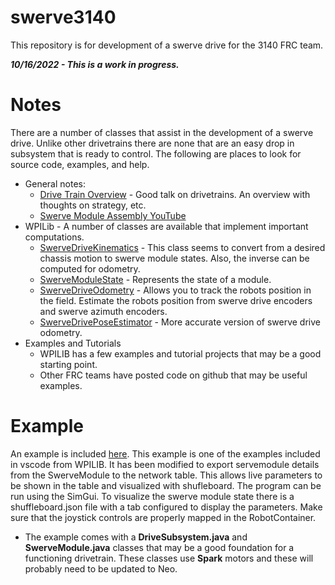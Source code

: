 # swerve3140

This repository is for development of a swerve drive for the 3140 FRC team.

***10/16/2022 - This is a work in progress.***

# Notes
  
There are a number of classes that assist in the development of a swerve drive. Unlike other drivetrains there are none that are an easy drop in subsystem that is ready to control.  The following are places to look for source code, examples, and help.
  * General notes:
    * [Drive Train Overview](https://youtu.be/HpIlUxX6YI0) - Good talk on drivetrains. An overview with thoughts on strategy, etc.
    * [Swerve Module Assembly YouTube](https://youtu.be/TgZVYqgjRPA)
  * WPILib - A number of classes are available that implement important computations.
    * [SwerveDriveKinematics](https://first.wpi.edu/wpilib/allwpilib/docs/release/java/edu/wpi/first/math/kinematics/SwerveDriveKinematics.html) - This class seems to convert from a desired chassis motion to swerve module states.  Also, the inverse can be computed for odometry.
    * [SwerveModuleState](https://first.wpi.edu/wpilib/allwpilib/docs/release/java/edu/wpi/first/math/kinematics/SwerveModuleState.html) - Represents the state of a module.
    * [SwerveDriveOdometry](https://first.wpi.edu/wpilib/allwpilib/docs/release/java/edu/wpi/first/math/kinematics/SwerveDriveOdometry.html) - Allows you to track the robots position in the field.  Estimate the robots position from swerve drive encoders and swerve azimuth encoders.
    * [SwerveDrivePoseEstimator](https://first.wpi.edu/wpilib/allwpilib/docs/release/java/edu/wpi/first/math/estimator/SwerveDrivePoseEstimator.html) - More accurate version of swerve drive odometry. 
  * Examples and Tutorials
    * WPILIB has a few examples and tutorial projects that may be a good starting point.  
    * Other FRC teams have posted code on github that may be useful examples.

# Example

An example is included [here]().  This example is one of the examples included in vscode from WPILIB.  It has been modified to export servemodule details from the SwerveModule to the network table.  This allows live parameters to be shown in the table and visualized with shufleboard.  The program can be run using the SimGui.  To visualize the swerve module state there is a shuffleboard.json file with a tab configured to display the parameters.  Make sure that the joystick controls are properly mapped in the RobotContainer.

  * The example comes with a **DriveSubsystem.java** and **SwerveModule.java** classes that may be a good foundation for a functioning drivetrain.  These classes use **Spark** motors and these will probably need to be updated to Neo.

